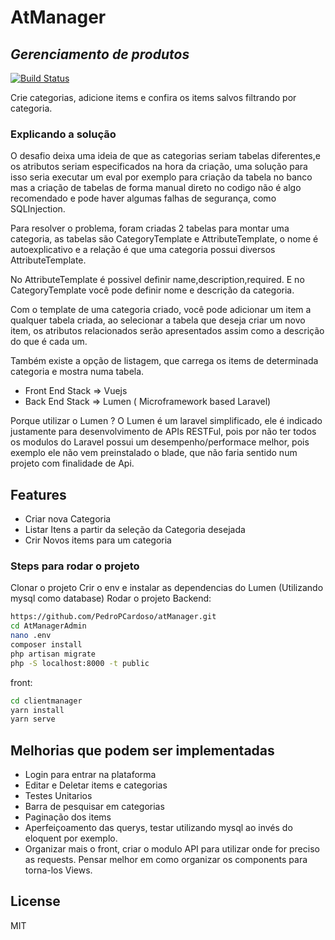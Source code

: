 # AtManager
## _Gerenciamento de produtos_


[![Build Status](https://travis-ci.org/joemccann/dillinger.svg?branch=master)](https://travis-ci.org/joemccann/dillinger)


Crie categorias, adicione items e confira os items salvos filtrando por categoria.

### Explicando a solução

O desafio deixa uma ideia de que as categorias seriam tabelas diferentes,e os atributos seriam especificados na hora da criação, uma solução para isso seria executar um eval por exemplo para criação da tabela no banco mas a criação de tabelas de forma manual direto no codigo não é algo recomendado e pode haver algumas falhas de segurança, como SQLInjection.

Para resolver o problema, foram criadas 2 tabelas para montar uma categoria, as tabelas são CategoryTemplate e AttributeTemplate, o nome é autoexplicativo e a relação é que uma categoria possui diversos AttributeTemplate.

No AttributeTemplate é possivel definir name,description,required. E no CategoryTemplate você pode definir nome e descrição da categoria.

Com o template de uma categoria criado, você pode adicionar um item a qualquer tabela criada, ao selecionar a tabela que deseja criar um novo item, os atributos relacionados serão apresentados assim como a descrição do que é cada um.

Também existe a opção de listagem, que carrega os items de determinada categoria e mostra numa tabela.


- Front End Stack => Vuejs
- Back End Stack => Lumen ( Microframework based Laravel)

Porque utilizar o Lumen ? 
O Lumen é um laravel simplificado, ele é indicado justamente para desenvolvimento de APIs RESTFul, pois por não ter todos os modulos do Laravel possui um desempenho/performace melhor, pois exemplo ele não vem preinstalado o blade, que não faria sentido num projeto com finalidade de Api.


## Features

- Criar nova Categoria
- Listar Itens a partir da seleção da Categoria desejada
- Crir Novos items para um categoria

### Steps para rodar o projeto
Clonar o projeto
Crir o env e instalar as dependencias do Lumen (Utilizando mysql como database)
Rodar o projeto
Backend:
```sh
https://github.com/PedroPCardoso/atManager.git
cd AtManagerAdmin
nano .env
composer install
php artisan migrate
php -S localhost:8000 -t public   
```
front:
```sh
cd clientmanager
yarn install
yarn serve
```

## Melhorias que podem ser implementadas

- Login para entrar na plataforma
- Editar e Deletar items e categorias
- Testes Unitarios
- Barra de pesquisar em categorias
- Paginação dos items
- Aperfeiçoamento das querys, testar utilizando mysql ao invés do eloquent por exemplo.
- Organizar mais o front, criar o modulo API para utilizar onde for preciso as requests. Pensar melhor em como organizar os components para torna-los Views.

## License

MIT